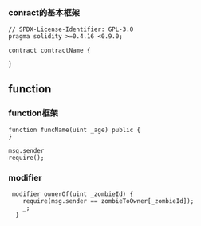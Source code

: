 ### conract的基本框架
```solidty
// SPDX-License-Identifier: GPL-3.0
pragma solidity >=0.4.16 <0.9.0;

contract contractName {

}
```
## function
### function框架
```solidity
function funcName(uint _age) public {
}
```


```solidity
msg.sender
require();
```

### modifier
```solidity
 modifier ownerOf(uint _zombieId) {
    require(msg.sender == zombieToOwner[_zombieId]);
    _;
  }
```
